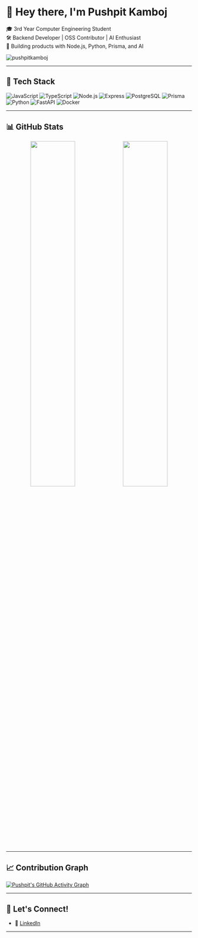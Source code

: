 # 👋 Hey there, I'm Pushpit Kamboj

🎓 3rd Year Computer Engineering Student  
🛠️ Backend Developer | OSS Contributor | AI Enthusiast  
🚀 Building products with Node.js, Python, Prisma, and AI
<p align="left"> <img src="https://komarev.com/ghpvc/?username=pushpitkamboj&label=Profile%20views&color=0e75b6&style=flat" alt="pushpitkamboj" /> </p>


---

## 🔧 Tech Stack

![JavaScript](https://img.shields.io/badge/-JavaScript-black?style=flat-square&logo=javascript)
![TypeScript](https://img.shields.io/badge/-TypeScript-black?style=flat-square&logo=typescript)
![Node.js](https://img.shields.io/badge/-Node.js-black?style=flat-square&logo=node.js)
![Express](https://img.shields.io/badge/-Express-black?style=flat-square&logo=express)
![PostgreSQL](https://img.shields.io/badge/-PostgreSQL-black?style=flat-square&logo=postgresql)
![Prisma](https://img.shields.io/badge/-Prisma-black?style=flat-square&logo=prisma)
![Python](https://img.shields.io/badge/-Python-black?style=flat-square&logo=python)
![FastAPI](https://img.shields.io/badge/-FastAPI-black?style=flat-square&logo=fastapi)
![Docker](https://img.shields.io/badge/-Docker-black?style=flat-square&logo=docker)

---

## 📊 GitHub Stats

<div align="center">
  <img src="https://github-readme-stats.vercel.app/api?username=pushpitkamboj&show_icons=true&theme=default&hide_border=true" width="49%"/>
  <img src="https://github-readme-stats.vercel.app/api/top-langs/?username=pushpitkamboj&layout=compact&hide_border=true" width="49%"/>
</div>

---

## 📈 Contribution Graph

[![Pushpit's GitHub Activity Graph](https://github-readme-activity-graph.vercel.app/graph?username=pushpitkamboj&theme=light&hide_border=true)](https://github.com/Ashutosh00710/github-readme-activity-graph)

---

## 🤝 Let's Connect!

- 💼 [LinkedIn](https://www.linkedin.com/in/pushpit-kamboj-234aa1227/)
---
